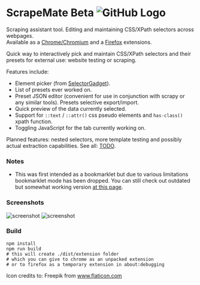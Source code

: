 # ScrapeMate Beta ![GitHub Logo](/icons/24.png) 
Scraping assistant tool. Editing and maintaining CSS/XPath selectors across webpages.  
Available as a [Chrome/Chromium](https://chrome.google.com/webstore/detail/scrapemate-beta/daiomapeacamgnofkkmiaollhidcndld) and a [Firefox](https://addons.mozilla.org/en-US/firefox/addon/scrapemate/) extensions.

Quick way to interactively pick and maintain CSS/XPath selectors and their presets for external use: website testing or scraping.

Features include:
* Element picker (from [SelectorGadget](https://github.com/cantino/selectorgadget)).
* List of presets ever worked on.
* Preset JSON editor (convenient for use in conjunction with scrapy or any similar tools). Presets selective export/import.
* Quick preview of the data currently selected.
* Support for `::text` / `::attr()` css pseudo elements and `has-class()` xpath function.
* Toggling JavaScript for the tab currently working on.

Planned features: nested selectors, more template testing and possibly actual extraction capabilities. See all: [TODO](/TODO).

### Notes
* This was first intended as a bookmarklet but due to various limitations bookmarklet mode has been dropped. You can still check out outdated but somewhat working version [at this page](https://rawgit.com/Unknowny/ScrapeMate/4a60a3bd65f9445a84a5642a056801ecd85d4212/index.html).

### Screenshots
![screenshot](https://lh3.googleusercontent.com/Yzdry6FnIr75tEJnoZCfdn1ybtlRkeyF4kNQZNH7z-GRYzA5Qvx5QW-gjdJKytyZILcYj--LLw=w640-h400-e365)
![screenshot](https://lh3.googleusercontent.com/LOAdby4Dm1dfhyE0B0nQXznkyaIBjIUl3FDlFpoggxxEfYQUkRjJTUIpz_TNqOd6obBOlqnX=w640-h400-e365)

### Build
```
npm install
npm run build
# this will create ./dist/extension folder
# which you can give to chrome as an unpacked extension
# or to firefox as a temporary extension in about:debugging
```
Icon credits to: Freepik from www.flaticon.com
